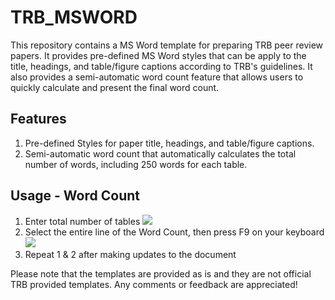 # TRB_MSWORD
This repository contains a MS Word template for preparing TRB peer review papers.  It provides pre-defined MS Word styles that can be apply to the title, headings, and table/figure captions according to TRB's guidelines.  It also provides a semi-automatic word count feature that allows users to quickly calculate and present the final word count.  

## Features
1. Pre-defined Styles for paper title, headings, and table/figure captions.
2. Semi-automatic word count that automatically calculates the total number of words, including 250 words for each table.

## Usage - Word Count
1. Enter total number of tables
![](https://camo.githubusercontent.com/8b2b1703b84a10188943138da64af3d0bd9d48e3/687474703a2f2f63726f737377616e672e6f72672f77702d636f6e74656e742f75706c6f6164732f323031372f30332f6669656c646f626a2d322e706e67)
2. Select the entire line of the Word Count, then press F9 on your keyboard
![](https://camo.githubusercontent.com/978ec8f3366394d82b4ee671fe8721b9d2cf26ee/687474703a2f2f63726f737377616e672e6f72672f77702d636f6e74656e742f75706c6f6164732f323031372f30332f73656c6563742d322e706e67)
3. Repeat 1 & 2 after making updates to the document

Please note that the templates are provided as is and they are not official TRB provided templates.  Any comments or feedback are appreciated!
